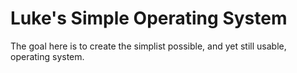 # Luke's Simple Operating System
The goal here is to create the simplist possible, and yet still usable, operating system.
